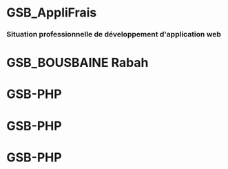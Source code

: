 # GSB_AppliFrais  
### Situation professionnelle de développement d'application web  


# GSB_BOUSBAINE Rabah
# GSB-PHP

# GSB-PHP
# GSB-PHP

